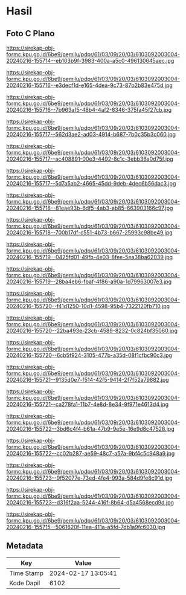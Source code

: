 # Hasil

## Foto C Plano

https://sirekap-obj-formc.kpu.go.id/6be9/pemilu/pdpr/61/03/09/20/03/6103092003004-20240216-155714--eb103b9f-3983-400a-a5c0-496130645aec.jpg

https://sirekap-obj-formc.kpu.go.id/6be9/pemilu/pdpr/61/03/09/20/03/6103092003004-20240216-155716--e3decf1d-e165-4dea-9c73-87b2b83e475d.jpg

https://sirekap-obj-formc.kpu.go.id/6be9/pemilu/pdpr/61/03/09/20/03/6103092003004-20240216-155716--7b963af5-48b4-4af2-8346-375fa45f27cb.jpg

https://sirekap-obj-formc.kpu.go.id/6be9/pemilu/pdpr/61/03/09/20/03/6103092003004-20240216-155717--562d3ae2-ad03-4914-b687-7b0c35b3c060.jpg

https://sirekap-obj-formc.kpu.go.id/6be9/pemilu/pdpr/61/03/09/20/03/6103092003004-20240216-155717--ac408891-00e3-4492-8c1c-3ebb36a0d75f.jpg

https://sirekap-obj-formc.kpu.go.id/6be9/pemilu/pdpr/61/03/09/20/03/6103092003004-20240216-155717--5d7a5ab2-4665-45dd-9deb-4dec6b56dac3.jpg

https://sirekap-obj-formc.kpu.go.id/6be9/pemilu/pdpr/61/03/09/20/03/6103092003004-20240216-155718--81eae93b-6df5-4ab3-ab85-663903166c97.jpg

https://sirekap-obj-formc.kpu.go.id/6be9/pemilu/pdpr/61/03/09/20/03/6103092003004-20240216-155718--700b17df-c551-4b73-b667-25993c98be49.jpg

https://sirekap-obj-formc.kpu.go.id/6be9/pemilu/pdpr/61/03/09/20/03/6103092003004-20240216-155719--0425fd01-49fb-4e03-8fee-5ea38ba62039.jpg

https://sirekap-obj-formc.kpu.go.id/6be9/pemilu/pdpr/61/03/09/20/03/6103092003004-20240216-155719--28ba4eb6-fbaf-4f86-a90a-1d79963007e3.jpg

https://sirekap-obj-formc.kpu.go.id/6be9/pemilu/pdpr/61/03/09/20/03/6103092003004-20240216-155720--f41d1250-10d1-4598-95b4-7322120fb710.jpg

https://sirekap-obj-formc.kpu.go.id/6be9/pemilu/pdpr/61/03/09/20/03/6103092003004-20240216-155720--22ba493e-23cb-4589-8232-0c824bf35060.jpg

https://sirekap-obj-formc.kpu.go.id/6be9/pemilu/pdpr/61/03/09/20/03/6103092003004-20240216-155720--6cb5f924-3105-477b-a35d-08f1cfbc90c3.jpg

https://sirekap-obj-formc.kpu.go.id/6be9/pemilu/pdpr/61/03/09/20/03/6103092003004-20240216-155721--9135d0e7-f514-42f5-9414-2f7f52a79882.jpg

https://sirekap-obj-formc.kpu.go.id/6be9/pemilu/pdpr/61/03/09/20/03/6103092003004-20240216-155721--ca278fa1-11b7-4e8d-8e34-9f971e4613d4.jpg

https://sirekap-obj-formc.kpu.go.id/6be9/pemilu/pdpr/61/03/09/20/03/6103092003004-20240216-155722--3bd6c4f4-b61a-47b9-9e5e-16e9d8c47528.jpg

https://sirekap-obj-formc.kpu.go.id/6be9/pemilu/pdpr/61/03/09/20/03/6103092003004-20240216-155722--cc02b287-ae59-48c7-a57a-9bf4c5c948a9.jpg

https://sirekap-obj-formc.kpu.go.id/6be9/pemilu/pdpr/61/03/09/20/03/6103092003004-20240216-155723--9f52077e-73ed-4fe4-993a-584d9fe8c91d.jpg

https://sirekap-obj-formc.kpu.go.id/6be9/pemilu/pdpr/61/03/09/20/03/6103092003004-20240216-155723--d316f2aa-5244-416f-8b64-d5a4568ecd9d.jpg

https://sirekap-obj-formc.kpu.go.id/6be9/pemilu/pdpr/61/03/09/20/03/6103092003004-20240216-155715--5061620f-11ea-411a-a5fd-7db1a9fc6030.jpg


## Metadata

| Key        | Value               |
| ---------- | ------------------- |
| Time Stamp | 2024-02-17 13:05:41 |
| Kode Dapil | 6102                |



